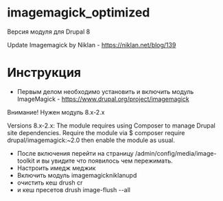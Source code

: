 # imagemagick_optimized

Версия модуля для Drupal 8

Update Imagemagick by Niklan - https://niklan.net/blog/139

# Инструкция

* Первым делом необходимо установить и включить модуль ImageMagick - https://www.drupal.org/project/imagemagick

Внимание! Нужен модуль 8.x-2.x

Versions 8.x-2.x: The module requires using Composer to manage Drupal site dependencies. Require the module via
$ composer require drupal/imagemagick:~2.0
then enable the module as usual.

*  После включения перейти на страницу /admin/config/media/image-toolkit и вы увидите что появилось чем пережимать.
* Настроить имедж меджик
* Включить модуль imagemagickniklanupd
* очистить кеш drush cr
* и кеш пресетов drush image-flush --all